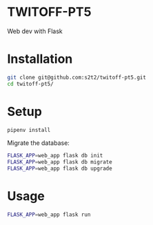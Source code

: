 # TWITOFF-PT5

Web dev with Flask

# Installation

```sh
git clone git@github.com:s2t2/twitoff-pt5.git
cd twitoff-pt5/
```

# Setup

```sh
pipenv install
```

Migrate the database:

```sh
FLASK_APP=web_app flask db init
FLASK_APP=web_app flask db migrate
FLASK_APP=web_app flask db upgrade
```

# Usage

```sh
FLASK_APP=web_app flask run
```
